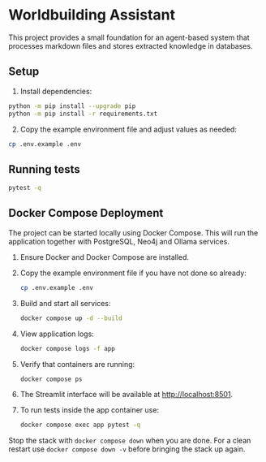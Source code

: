 # Worldbuilding Assistant

This project provides a small foundation for an agent-based system that
processes markdown files and stores extracted knowledge in databases.

## Setup

1. Install dependencies:

```bash
python -m pip install --upgrade pip
python -m pip install -r requirements.txt
```

2. Copy the example environment file and adjust values as needed:

```bash
cp .env.example .env
```

## Running tests

```bash
pytest -q
```

## Docker Compose Deployment

The project can be started locally using Docker Compose. This will run the
application together with PostgreSQL, Neo4j and Ollama services.

1. Ensure Docker and Docker Compose are installed.
2. Copy the example environment file if you have not done so already:

   ```bash
   cp .env.example .env
   ```

3. Build and start all services:

    ```bash
    docker compose up -d --build
    ```

4. View application logs:

    ```bash
    docker compose logs -f app
    ```

5. Verify that containers are running:

   ```bash
   docker compose ps
   ```

6. The Streamlit interface will be available at
   [http://localhost:8501](http://localhost:8501).

7. To run tests inside the app container use:

   ```bash
   docker compose exec app pytest -q
   ```

Stop the stack with `docker compose down` when you are done. For a clean restart use `docker compose down -v` before bringing the stack up again.

